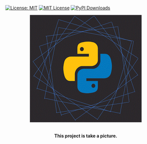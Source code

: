 [![License: MIT](https://img.shields.io/badge/License-MIT-yellow.svg)](https://opensource.org/licenses/MIT) [![MIT
License](http://img.shields.io/badge/license-MIT-blue.svg?style=flat)](
LICENSE) [![PyPI Downloads](https://static.pepy.tech/personalized-badge/bakachon?period=total&units=INTERNATIONAL_SYSTEM&left_color=BLACK&right_color=GREEN&left_text=downloads)](https://pepy.tech/projects/bakachon)
<br />
<div align="center">
    <img src="https://github.com/takkii/hyokaproject/blob/main/logo/python.gif" alt="python">
</div>
<br />
<div align="center">
    <b><p>This project is take a picture.</p></b>
</div>
<br />
